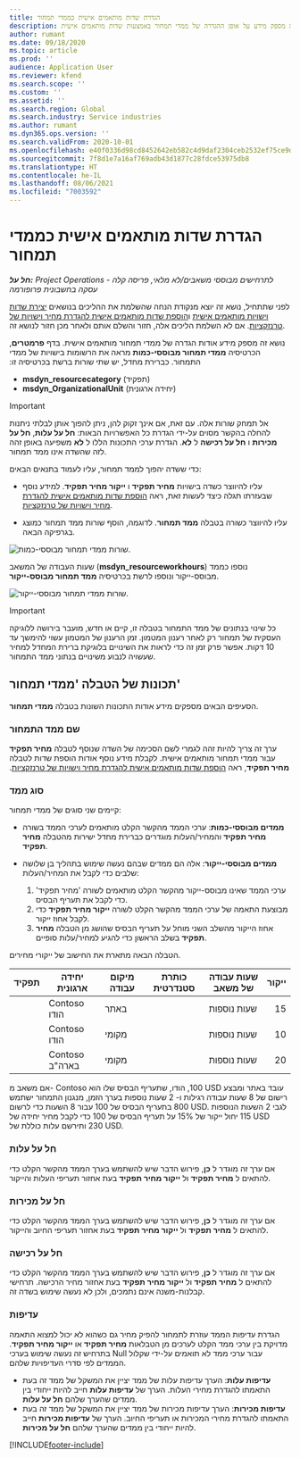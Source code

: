 ```yaml
---
title: הגדרת שדות מותאמים אישית כממדי תמחור
description: נושא זה מספק מידע על אופן ההגדרה של ממדי תמחור באמצעות שדות מותאמים אישית.
author: rumant
ms.date: 09/18/2020
ms.topic: article
ms.prod: ''
audience: Application User
ms.reviewer: kfend
ms.search.scope: ''
ms.custom: ''
ms.assetid: ''
ms.search.region: Global
ms.search.industry: Service industries
ms.author: rumant
ms.dyn365.ops.version: ''
ms.search.validFrom: 2020-10-01
ms.openlocfilehash: e40f0336d98cd8452642eb582c4d9daf2304ceb2532ef75ce9d03a0fa4bd8e8b
ms.sourcegitcommit: 7f8d1e7a16af769adb43d1877c28fdce53975db8
ms.translationtype: HT
ms.contentlocale: he-IL
ms.lasthandoff: 08/06/2021
ms.locfileid: "7003592"
---
```

# <a name="set-up-custom-fields-as-pricing-dimensions"></a>הגדרת שדות מותאמים אישית כממדי תמחור

_**חל על:** Project Operations לתרחישים מבוססי משאבים/לא מלאי, פריסה קלה - עסקה בחשבונית פרופורמה_

לפני שתתחיל, נושא זה יוצא מנקודת הנחה שהשלמת את ההליכים בנושאים [יצירת שדות וישויות מותאמים אישית](create-custom-fields-entities-pricing-dimensions.md) ו[הוספת שדות מותאמים אישית להגדרת מחיר וישויות של טרנזקציות](add-custom-fields-price-setup-transactional-entities.md). אם לא השלמת הליכים אלה, חזור והשלם אותם ולאחר מכן חזור לנושא זה. 

נושא זה מספק מידע אודות הגדרה של ממדי תמחור מותאמים אישית. בדף **פרמטרים**, הכרטיסיה ‏‫**ממדי תמחור מבוססי-כמות** מראה את הרשומות בישויות של ממדי התמחור. כברירת מחדל, יש שתי שורות ברשת בכרטיסיה זו:

- **msdyn_resourcecategory** (תפקיד)
- **msdyn_OrganizationalUnit** (יחידה ארגונית)

> [!IMPORTANT]
> אל תמחק שורות אלה. עם זאת, אם אינך זקוק להן, ניתן להפוך אותן לבלתי ניתנות להחלה בהקשר מסוים על-ידי הגדרת כל האפשרויות הבאות: **חל על עלות‬**, **חל על מכירות** ו **חל על רכישה** ל **לא**. הגדרת ערכי התכונות הללו ל **לא** משפיעה באופן זהה לזה שהשדה אינו ממד תמחור.

כדי ששדה יהפוך לממד תמחור, עליו לעמוד בתנאים הבאים:

- עליו להיווצר כשדה בישויות **מחיר תפקיד** ו **ייקור מחיר תפקיד**. למידע נוסף שבעזרתו תגלה כיצד לעשות זאת, ראה [הוספת שדות מותאמים אישית להגדרת מחיר וישויות של טרנזקציות](add-custom-fields-price-setup-transactional-entities.md).

- עליו להיווצר כשורה בטבלה **ממד תמחור**. לדוגמה, הוסף שורות ממד תמחור כמוצג בגרפיקה הבאה. 

![שורות ממדי תמחור מבוססי-כמות.](media/Amt-based-PD.png)

שעות העבודה של המשאב (**msdyn_resourceworkhours**) נוספו כממד מבוסס-ייקור ונוספו לרשת בכרטיסיה **ממד תמחור מבוסס-ייקור**.

![שורות ממדי תמחור מבוססי-ייקור.](media/Markup-based-PD.png)


> [!IMPORTANT]
> כל שינוי בנתונים של ממד התמחור בטבלה זו, קיים או חדש, מועבר בירושה ללוגיקה העסקית של תמחור רק לאחר רענון המטמון. זמן הרענון של המטמון עשוי להימשך עד 10 דקות. אפשר פרק זמן זה כדי לראות את השינויים בלוגיקת ברירת המחדל למחיר שעשויה לנבוע משינויים בנתוני ממד התמחור.


## <a name="attributes-of-the-pricing-dimensions-table"></a>תכונות של הטבלה 'ממדי תמחור'
הסעיפים הבאים מספקים מידע אודות התכונות השונות בטבלה **ממדי תמחור**.

### <a name="pricing-dimension-name"></a>שם ממד התמחור
ערך זה צריך להיות זהה לגמרי לשם הסכימה של השדה שנוסף לטבלה **מחיר תפקיד** עבור ממדי תמחור מותאמים אישית. לקבלת מידע נוסף אודות הוספת שדות לטבלה **מחיר תפקיד**, ראה [‬‏‫הוספת שדות מותאמים אישית להגדרת מחיר וישויות של טרנזקציות](add-custom-fields-price-setup-transactional-entities.md).

### <a name="type-of-dimension"></a>סוג ממד
קיימים שני סוגים של ממדי תמחור:
  
  - **ממדים מבוססי-כמות**: ערכי הממד מהקשר הקלט מותאמים לערכי הממד בשורה **מחיר תפקיד** והמחיר/העלות מוגדרים כברירת מחדל ישירות מהטבלה **מחיר תפקיד**.
  - **ממדים מבוססי-ייקור**: אלה הם ממדים שבהם נעשה שימוש בתהליך בן שלושה שלבים כדי לקבל את המחיר/העלות:
 
    1. ערכי הממד שאינו מבוסס-ייקור מהקשר הקלט מותאמים לשורה 'מחיר תפקיד' כדי לקבל את תעריף הבסיס.
    2. מבוצעת התאמה של ערכי הממד מהקשר הקלט לשורה **ייקור מחיר תפקיד** כדי לקבל אחוז ייקור.
    3. אחוז הייקור מהשלב השני מוחל על תעריף הבסיס שהושג מן הטבלה **מחיר תפקיד** בשלב הראשון כדי להגיע למחיר/עלות סופיים.
   
   הטבלה הבאה מתארת את החישוב של ייקורי מחירים.
  
| תפקיד        | יחידה ארגונית    |מיקום עבודה      |כותרת סטנדרטית      |שעות עבודה של משאב      |  ייקור|
| ------------|-------------|-------------------|--------------------|-------------------------|--------:|
|             | Contoso הודו|באתר            |                    |שעות נוספות                 |15     |
|             | Contoso הודו|מקומי             |                    |שעות נוספות                 |10     |
|             | Contoso בארה"ב   |מקומי             |                    |שעות נוספות                 |20     |


אם משאב מ- Contoso הודו, שתעריף הבסיס שלו הוא ‎,100 USD עובד באתר ומבצע רישום של 8 שעות עבודה רגילות ו- 2 שעות נוספות בערך הזמן, מנגנון התמחור ישתמש בתעריף הבסיס של 100 עבור 8 השעות כדי לרשום ‎800 USD. לגבי 2 השעות הנוספות יחול ייקור של 15% על תעריף הבסיס של 100 כדי לקבל מחיר יחידה של ‎115 USD ותירשם עלות כוללת של ‎230 USD.

### <a name="applicable-to-cost"></a>חל על עלות 
אם ערך זה מוגדר ל **כן**, פירוש הדבר שיש להשתמש בערך הממד מהקשר הקלט כדי להתאים ל **מחיר תפקיד** ול **ייקור מחיר תפקיד** בעת אחזור תעריפי העלות והייקור.

### <a name="applicable-to-sales"></a>חל על מכירות
אם ערך זה מוגדר ל **כן**, פירוש הדבר שיש להשתמש בערך הממד מהקשר הקלט כדי להתאים ל **מחיר תפקיד** ול **ייקור מחיר תפקיד** בעת אחזור תעריפי החיוב והייקור.

### <a name="applicable-to-purchase"></a>חל על רכישה
אם ערך זה מוגדר ל **כן**, פירוש הדבר שיש להשתמש בערך הממד מהקשר הקלט כדי להתאים ל **מחיר תפקיד** ול **ייקור מחיר תפקיד** בעת אחזור מחיר הרכישה. תרחישי קבלנות-משנה אינם נתמכים, ולכן לא נעשה שימוש בשדה זה. 

### <a name="priority"></a>עדיפות
הגדרת עדיפות הממד עוזרת לתמחור להפיק מחיר גם כשהוא לא יכול למצוא התאמה מדויקת בין ערכי ממד הקלט לערכים מן הטבלאות **מחיר תפקיד** או **ייקור מחיר תפקיד**. בתרחיש זה נעשה שימוש בערכי Null עבור ערכי ממד לא תואמים על-ידי שקלול הממדים לפי סדרי העדיפויות שלהם.

- **עדיפות עלות**: הערך עדיפות עלות של ממד יציין את המשקל של ממד זה בעת התאמתו להגדרת מחירי העלות. הערך של **עדיפות עלות** חייב להיות ייחודי בין ממדים שהערך שלהם **חל על עלות**.
- **עדיפות מכירות**: הערך עדיפות מכירות של ממד יציין את המשקל של ממד זה בעת התאמתו להגדרת מחירי המכירות או תעריפי החיוב. הערך של **עדיפות מכירות** חייב להיות ייחודי בין ממדים שהערך שלהם **חל על מכירות**.


[!INCLUDE[footer-include](../includes/footer-banner.md)]
